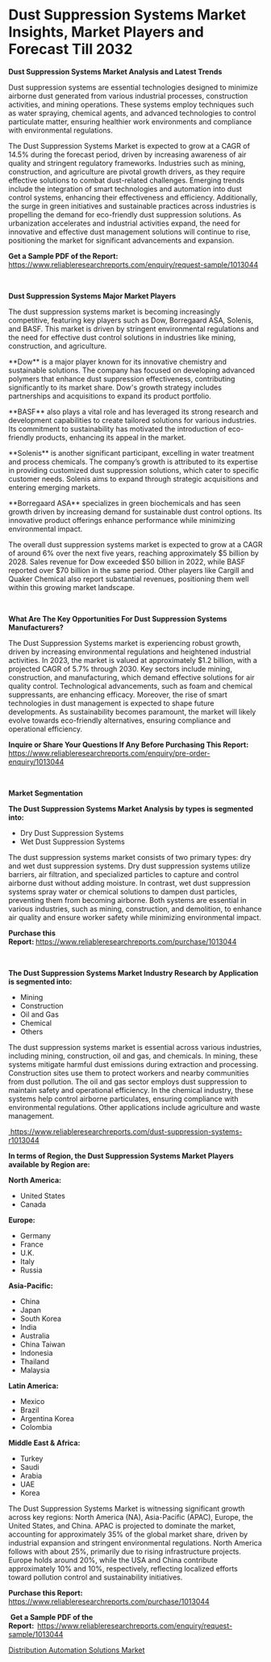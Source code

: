 <p><h1>Dust Suppression Systems Market Insights, Market Players and Forecast Till 2032</h1></p><p><strong>Dust Suppression Systems Market Analysis and Latest Trends</strong></p>
<p><p>Dust suppression systems are essential technologies designed to minimize airborne dust generated from various industrial processes, construction activities, and mining operations. These systems employ techniques such as water spraying, chemical agents, and advanced technologies to control particulate matter, ensuring healthier work environments and compliance with environmental regulations.</p><p>The Dust Suppression Systems Market is expected to grow at a CAGR of 14.5% during the forecast period, driven by increasing awareness of air quality and stringent regulatory frameworks. Industries such as mining, construction, and agriculture are pivotal growth drivers, as they require effective solutions to combat dust-related challenges. Emerging trends include the integration of smart technologies and automation into dust control systems, enhancing their effectiveness and efficiency. Additionally, the surge in green initiatives and sustainable practices across industries is propelling the demand for eco-friendly dust suppression solutions. As urbanization accelerates and industrial activities expand, the need for innovative and effective dust management solutions will continue to rise, positioning the market for significant advancements and expansion.</p></p>
<p><strong>Get a Sample PDF of the Report:&nbsp;</strong> <a href="https://www.reliableresearchreports.com/enquiry/request-sample/1013044?utm_campaign=2657&utm_medium=2&utm_source=Github&utm_content=ia&utm_term=06032025&utm_id=dust-suppression-systems">https://www.reliableresearchreports.com/enquiry/request-sample/1013044</a></p>
<p>&nbsp;</p>
<p><strong>Dust Suppression Systems Major Market Players</strong></p>
<p><p>The dust suppression systems market is becoming increasingly competitive, featuring key players such as Dow, Borregaard ASA, Solenis, and BASF. This market is driven by stringent environmental regulations and the need for effective dust control solutions in industries like mining, construction, and agriculture.</p><p>**Dow** is a major player known for its innovative chemistry and sustainable solutions. The company has focused on developing advanced polymers that enhance dust suppression effectiveness, contributing significantly to its market share. Dow's growth strategy includes partnerships and acquisitions to expand its product portfolio.</p><p>**BASF** also plays a vital role and has leveraged its strong research and development capabilities to create tailored solutions for various industries. Its commitment to sustainability has motivated the introduction of eco-friendly products, enhancing its appeal in the market.</p><p>**Solenis** is another significant participant, excelling in water treatment and process chemicals. The company’s growth is attributed to its expertise in providing customized dust suppression solutions, which cater to specific customer needs. Solenis aims to expand through strategic acquisitions and entering emerging markets.</p><p>**Borregaard ASA** specializes in green biochemicals and has seen growth driven by increasing demand for sustainable dust control options. Its innovative product offerings enhance performance while minimizing environmental impact.</p><p>The overall dust suppression systems market is expected to grow at a CAGR of around 6% over the next five years, reaching approximately $5 billion by 2028. Sales revenue for Dow exceeded $50 billion in 2022, while BASF reported over $70 billion in the same period. Other players like Cargill and Quaker Chemical also report substantial revenues, positioning them well within this growing market landscape.</p></p>
<p>&nbsp;</p>
<p><strong>What Are The Key Opportunities For Dust Suppression Systems Manufacturers?</strong></p>
<p><p>The Dust Suppression Systems market is experiencing robust growth, driven by increasing environmental regulations and heightened industrial activities. In 2023, the market is valued at approximately $1.2 billion, with a projected CAGR of 5.7% through 2030. Key sectors include mining, construction, and manufacturing, which demand effective solutions for air quality control. Technological advancements, such as foam and chemical suppressants, are enhancing efficacy. Moreover, the rise of smart technologies in dust management is expected to shape future developments. As sustainability becomes paramount, the market will likely evolve towards eco-friendly alternatives, ensuring compliance and operational efficiency.</p></p>
<p><strong>Inquire or Share Your Questions If Any Before Purchasing This Report:</strong> <a href="https://www.reliableresearchreports.com/enquiry/pre-order-enquiry/1013044?utm_campaign=2657&utm_medium=2&utm_source=Github&utm_content=ia&utm_term=06032025&utm_id=dust-suppression-systems">https://www.reliableresearchreports.com/enquiry/pre-order-enquiry/1013044</a></p>
<p>&nbsp;</p>
<p><strong>Market Segmentation</strong></p>
<p><strong>The Dust Suppression Systems Market Analysis by types is segmented into:</strong></p>
<p><ul><li>Dry Dust Suppression Systems</li><li>Wet Dust Suppression Systems</li></ul></p>
<p><p>The dust suppression systems market consists of two primary types: dry and wet dust suppression systems. Dry dust suppression systems utilize barriers, air filtration, and specialized particles to capture and control airborne dust without adding moisture. In contrast, wet dust suppression systems spray water or chemical solutions to dampen dust particles, preventing them from becoming airborne. Both systems are essential in various industries, such as mining, construction, and demolition, to enhance air quality and ensure worker safety while minimizing environmental impact.</p></p>
<p><strong>Purchase this Report:&nbsp;</strong><a href="https://www.reliableresearchreports.com/purchase/1013044?utm_campaign=2657&utm_medium=2&utm_source=Github&utm_content=ia&utm_term=06032025&utm_id=dust-suppression-systems">https://www.reliableresearchreports.com/purchase/1013044</a></p>
<p>&nbsp;</p>
<p><strong>The Dust Suppression Systems Market Industry Research by Application is segmented into:</strong></p>
<p><ul><li>Mining</li><li>Construction</li><li>Oil and Gas</li><li>Chemical</li><li>Others</li></ul></p>
<p><p>The dust suppression systems market is essential across various industries, including mining, construction, oil and gas, and chemicals. In mining, these systems mitigate harmful dust emissions during extraction and processing. Construction sites use them to protect workers and nearby communities from dust pollution. The oil and gas sector employs dust suppression to maintain safety and operational efficiency. In the chemical industry, these systems help control airborne particulates, ensuring compliance with environmental regulations. Other applications include agriculture and waste management.</p></p>
<p><a href="https://www.reliableresearchreports.com/dust-suppression-systems-r1013044?utm_campaign=2657&utm_medium=2&utm_source=Github&utm_content=ia&utm_term=06032025&utm_id=dust-suppression-systems">&nbsp;https://www.reliableresearchreports.com/dust-suppression-systems-r1013044</a></p>
<p><strong>In terms of Region, the Dust Suppression Systems Market Players available by Region are:</strong></p>
<p>
    <p> <strong> North America: </strong>
        <ul>
            <li>United States</li>
            <li>Canada</li>
        </ul>
        </p> 
    <p> <strong> Europe: </strong>
        <ul>
            <li>Germany</li>
            <li>France</li>
            <li>U.K.</li>
            <li>Italy</li>
            <li>Russia</li>
        </ul>
        </p> 
    <p> <strong> Asia-Pacific: </strong>
        <ul>
            <li>China</li>
            <li>Japan</li>
            <li>South Korea</li>
            <li>India</li>
            <li>Australia</li>
            <li>China Taiwan</li>
            <li>Indonesia</li>
            <li>Thailand</li>
            <li>Malaysia</li>
        </ul>
        </p> 
    <p> <strong> Latin America: </strong>
        <ul>
            <li>Mexico</li>
            <li>Brazil</li>
            <li>Argentina Korea</li>
            <li>Colombia</li>
        </ul>
        </p> 
    <p> <strong> Middle East & Africa: </strong>
        <ul>
            <li>Turkey</li>
            <li>Saudi</li>
            <li>Arabia</li>
            <li>UAE</li>
            <li>Korea</li>
        </ul>
    </p>
    </p>
<p><p>The Dust Suppression Systems Market is witnessing significant growth across key regions: North America (NA), Asia-Pacific (APAC), Europe, the United States, and China. APAC is projected to dominate the market, accounting for approximately 35% of the global market share, driven by industrial expansion and stringent environmental regulations. North America follows with about 25%, primarily due to rising infrastructure projects. Europe holds around 20%, while the USA and China contribute approximately 10% and 10%, respectively, reflecting localized efforts toward pollution control and sustainability initiatives.</p></p>
<p><strong>Purchase this Report: </strong><a href="https://www.reliableresearchreports.com/purchase/1013044?utm_campaign=2657&utm_medium=2&utm_source=Github&utm_content=ia&utm_term=06032025&utm_id=dust-suppression-systems">https://www.reliableresearchreports.com/purchase/1013044</a></p>
<p>&nbsp;<strong>Get a Sample PDF of the Report:&nbsp;&nbsp;</strong><a href="https://www.reliableresearchreports.com/enquiry/request-sample/1013044?utm_campaign=2657&utm_medium=2&utm_source=Github&utm_content=ia&utm_term=06032025&utm_id=dust-suppression-systems">https://www.reliableresearchreports.com/enquiry/request-sample/1013044</a></p>
<p><strong></strong></p>
<p><p><a href="https://github.com/barnickclara79/Market-Research-Report-List-1/blob/main/distribution-automation-solutions-market.md?utm_campaign=2657&utm_medium=2&utm_source=Github&utm_content=ia&utm_term=06032025&utm_id=dust-suppression-systems">Distribution Automation Solutions Market</a></p></p>